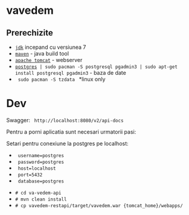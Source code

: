 # vavedem


<h2>Prerechizite</h2>


<ul>
    <li><code><a href="http://www.oracle.com/technetwork/java/javase/downloads/jdk8-downloads-2133151.html">jdk</a></code> incepand cu versiunea 7</li>
    <li><code><a href="https://maven.apache.org/index.html">maven</a></code> - java build tool</li>
    <li><code><a href="https://tomcat.apache.org/download-80.cgi">apache tomcat</a></code> - webserver </li>
    <li><code><a href="https://www.postgresql.org/download/">postgres</a> | sudo pacman -S postgresql pgadmin3 | sudo apt-get install postgresql pgadmin3</code> - baza de date </li>  
    <li><code> sudo pacman -S tzdata </code> *linux only </li> 
</ul>


<h1>Dev</h1>

 <p> Swagger: <code> http://localhost:8080/v2/api-docs </code> </p>

 <p> Pentru a porni aplicatia sunt necesari urmatorii pasi: </p>
 
 
 <p> Setari pentru conexiune la postgres pe localhost: </p>
 <ul>
    <li><code> username=postgres</code></li>
    <li><code> password=postgres</code></li>
    <li><code> host=localhost</code></li>
    <li><code> port=5432</code></li>
    <li><code> database=postgres</code></li>
</ul>


<ul>
    <li><code># cd va-vedem-api </code></li>
    <li><code># mvn clean install </code></li>
    <li><code># cp vavedem-restapi/target/vavedem.war {tomcat_home}/webapps/ </code></li>
</ul>


 




